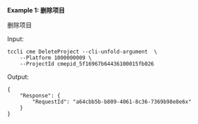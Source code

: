 **Example 1: 删除项目**

删除项目

Input: 

```
tccli cme DeleteProject --cli-unfold-argument  \
    --Platform 1000000009 \
    --ProjectId cmepid_5f16967b64436100015fb026
```

Output: 
```
{
    "Response": {
        "RequestId": "a64cbb5b-b809-4061-8c36-7369b98e8e6x"
    }
}
```


